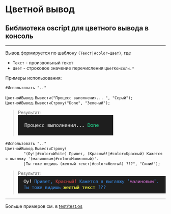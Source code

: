 # Цветной вывод
## Библиотека oscript для цветного вывода в консоль  

----------------------------------------------------

Вывод формируется по шаблону `(Текст|#color=Цвет)`, где  
- `Текст` - произвольный текст  
- `Цвет` - строковое значение перечисления `ЦветКонсоли.*`


Примеры использования:
```bsl
#Использовать ".."

ЦветнойВывод.Вывести("Процесс выполнения... ", "Серый");
ЦветнойВывод.ВывестиСтроку("Done", "Зеленый");
``` 
> Результат:  
![doc/capture1.png](doc/capture1.png)

```bsl
#Использовать ".."
ЦветнойВывод.ВывестиСтроку(
		"(Оу!|#color=White) Привет, (Красный!|#color=Красный) Кажется я выгляжу '(малиновым|#color=Малиновый)'.
		|Ты тоже видишь (желтый текст|#color=Желтый) ???", "Синий");
```
> Результат:  
![doc/capture2.png](doc/capture2.png)

-------------------------------------------------
Больше примеров см. в [test/test.os](test/test.os)
